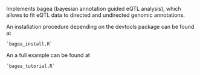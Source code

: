 Implements bagea (bayesian annotation guided eQTL analysis), which allows to fit eQTL data to directed and undirected genomic annotations. 

An installation procedure depending on the devtools package can be found at

	`bagea_install.R`

An a full example can be found at

	`bagea_tutorial.R`
